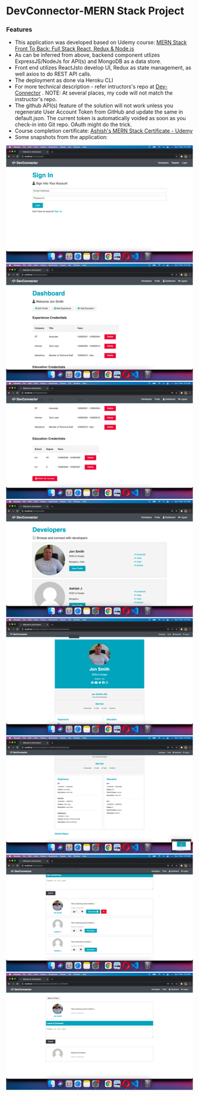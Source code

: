 # DevConnector-MERN Stack Project

### Features

- This application was developed based on Udemy course: [MERN Stack Front To Back: Full Stack React, Redux & Node.js](https://www.udemy.com/course/mern-stack-front-to-back/ "Mern-Stack-Front-To-Back")
- As can be inferred from above, backend component utlizes ExpressJS/NodeJs for API(s) and MongoDB as a data store.
- Front end utilizes ReactJsto develop UI, Redux as state management,  as well axios to do REST API calls.
- The deployment as done via Heroku CLI
- For more technical description - refer intructors's repo at [Dev-Connector](https://github.com/bradtraversy/devconnector_2.0) . NOTE: At several places, my code will not match the instructor's repo.
- The github API(s) feature of the solution will not work unless you regenerate User Account Token from GitHub and update the same in default.json. The current token is automatically voided as soon as you check-in into Git repo. OAuth might do the trick.
- Course completion certificate: [Ashish's MERN Stack Certificate - Udemy](https://www.udemy.com/certificate/UC-f07cff1a-9cb0-4aba-9ccb-86b53730ca0f)
- Some snapshots from the application:

![Screenshot](./client/public/1.png)
![Screenshot](./client/public/2.png)
![Screenshot](./client/public/3.png)
![Screenshot](./client/public/4.png)
![Screenshot](./client/public/5.png)
![Screenshot](./client/public/6.png)
![Screenshot](./client/public/7.png)
![Screenshot](./client/public/8.png)